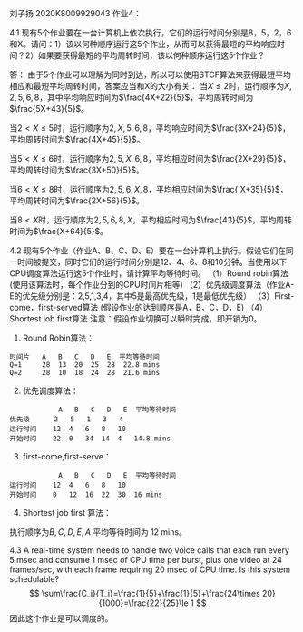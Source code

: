 刘子扬 2020K8009929043 作业4：

4.1 现有5个作业要在一台计算机上依次执行，它们的运行时间分别是8，5，2，6和X。请问：1）该以何种顺序运行这5个作业，从而可以获得最短的平均响应时间？2）如果要获得最短的平均周转时间，该以何种顺序运行这5个作业？

答： 由于5个作业可以理解为同时到达，所以可以使用STCF算法来获得最短平均相应和最短平均周转时间，答案应当和X的大小有关：
当$X\le 2$时，运行顺序为$X,2,5,6,8$，其中平均响应时间为$\frac{4X+22}{5}$，平均周转时间为$\frac{5X+43}{5}$。

当$2<X\le 5$时，运行顺序为$2,X,5,6,8$，平均响应时间为$\frac{3X+24}{5}$，平均周转时间为$\frac{4X+45}{5}$。

当$5<X\le 6$时，运行顺序为$2,5,X,6,8$，平均相应时间为$\frac{2X+29}{5}$，平均周转时间为$\frac{3X+50}{5}$。

当$6<X\le 8$时，运行顺序为$2,5,6,X,8$，平均相应时间为$\frac{ X+35}{5}$，平均周转时间为$\frac{2X+56}{5}$。

当$8<X$时，运行顺序为$2,5,6,8,X$，平均相应时间为$\frac{43}{5}$，平均周转时间为$\frac{X+64}{5}$。

4.2 现有5个作业（作业A、B、C、D、E）要在一台计算机上执行。假设它们在同一时间被提交，同时它们的运行时间分别是12、4、6、8和10分钟。当使用以下CPU调度算法运行这5个作业时，请计算平均等待时间。
（1）Round robin算法 (使用该算法时，每个作业分到的CPU时间片相等)
（2）优先级调度算法（作业A-E的优先级分别是：2,5,1,3,4，其中5是最高优先级，1是最低优先级）
（3）First-come，first-served算法 (假设作业的达到顺序是A，B，C，D，E)
（4）Shortest job first算法
注意：假设作业切换可以瞬时完成，即开销为0。

1) Round Robin算法：
```
时间片   A   B   C   D   E  平均等待时间
Q=1     28  13  20  25  28  22.8 mins
Q=2     28  10  18  24  28  21.6 mins
```
2) 优先调度算法：
```
            A   B   C   D   E  平均等待时间
优先级      2   5   1   3   4
运行时间    12  4   6   8   10
开始时间    22  0   34  14  4   14.8 mins 
```

3) first-come,first-serve：
```
            A   B   C   D   E  平均等待时间
运行时间    12  4   6   8   10
开始时间    0   12  16  22  30  16 mins
```

4) Shortest job first 算法：

执行顺序为$B,C,D,E,A$
平均等待时间为 12 mins。

4.3 A real-time system needs to handle two voice calls that each run every 5 msec and consume 1 msec of CPU time per burst, plus one video at 24 frames/sec, with each frame requiring 20 msec of CPU time. Is this system schedulable?
$$
\sum\frac{C_i}{T_i}=\frac{1}{5}+\frac{1}{5}+\frac{24\times 20}{1000}=\frac{22}{25}\le 1
$$
因此这个作业是可以调度的。